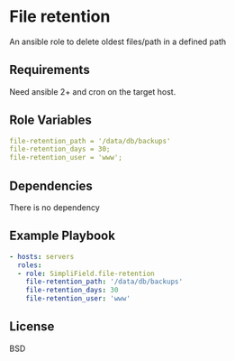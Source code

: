 File retention
=========

An ansible role to delete oldest files/path in a defined path

Requirements
------------

Need ansible 2+ and cron on the target host.

Role Variables
--------------

```yaml
file-retention_path = '/data/db/backups'
file-retention_days = 30;
file-retention_user = 'www';
```

Dependencies
------------

There is no dependency

Example Playbook
----------------

```yaml
- hosts: servers
  roles:
  - role: SimpliField.file-retention
    file-retention_path: '/data/db/backups'
    file-retention_days: 30
    file-retention_user: 'www'
```

License
-------

BSD
